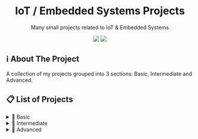 <div id="start" align="center">
  <h1>IoT / Embedded Systems Projects</h1>
  <p>Many small projects related to IoT & Embedded Systems</p>
  <img src="https://img.shields.io/badge/espressif-E7352C?style=for-the-badge&logo=espressif&logoColor=white"/>
  <img src="https://img.shields.io/badge/C%2B%2B-00599C?style=for-the-badge&logo=c%2B%2B&logoColor=white"/>
</div>

## ℹ️ About The Project
A collection of my projects grouped into 3 sections: Basic, Intermediate and Advanced.

## 📋 List of Projects
<details>
  <summary>👾 Basic</summary>
  <p>-</p>
</details>

<details>
  <summary>💪 Intermediate</summary>
  <p>-</p>
</details>

<details>
  <summary>👺 Advanced</summary>
  <p>-</p>
</details>